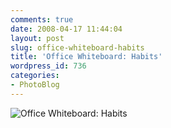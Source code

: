 ```yaml
---
comments: true
date: 2008-04-17 11:44:04
layout: post
slug: office-whiteboard-habits
title: 'Office Whiteboard: Habits'
wordpress_id: 736
categories:
- PhotoBlog
---
```


![Office Whiteboard: Habits](http://ryanfitzer.com/main/wp-content/uploads/2008/04/wb-4-17-08.jpg)
